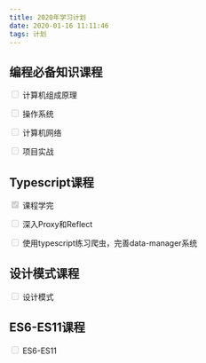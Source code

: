 ```yaml
---
title: 2020年学习计划
date: 2020-01-16 11:11:46
tags: 计划
---
```


## 编程必备知识课程

<input type="checkbox" disabled  /> 计算机组成原理

<input type="checkbox" disabled  /> 操作系统

<input type="checkbox" disabled  /> 计算机网络

<input type="checkbox" disabled  /> 项目实战

## Typescript课程
<input type="checkbox" disabled checked /> 课程学完

<input type="checkbox" disabled /> 深入Proxy和Reflect

<input type="checkbox" disabled /> 使用typescript练习爬虫，完善data-manager系统

## 设计模式课程
<input type="checkbox" disabled /> 设计模式

## ES6-ES11课程

<input type="checkbox" disabled /> ES6-ES11




